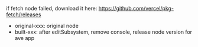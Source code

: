 if fetch node failed, download it here: https://github.com/vercel/pkg-fetch/releases

-   original-xxx: original node
-   built-xxx: after editSubsystem, remove console, release node version for ave app
